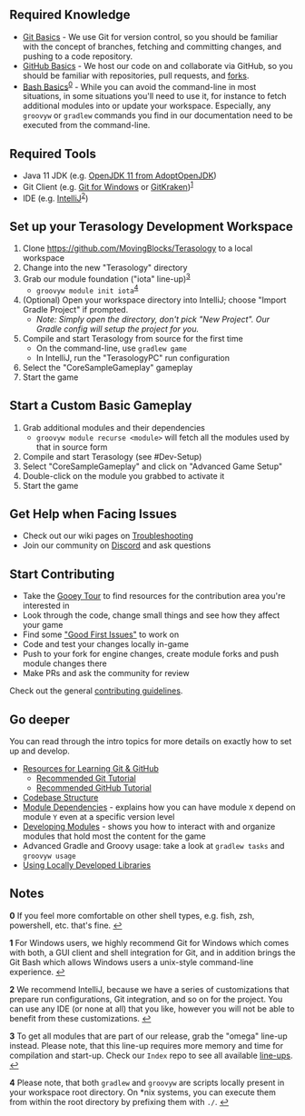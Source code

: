 ## Required Knowledge

* [Git Basics](https://git-scm.com/docs/gittutorial) - We use Git for version control, so you should be familiar with the concept of branches, fetching and committing changes, and pushing to a code repository.
* [GitHub Basics](https://docs.github.com/en/get-started/quickstart/hello-world) - We host our code on and collaborate via GitHub, so you should be familiar with repositories, pull requests, and [forks](https://docs.github.com/en/github/collaborating-with-pull-requests/working-with-forks/about-forks).
* [Bash Basics](https://towardsdatascience.com/basics-of-bash-for-beginners-92e53a4c117a)<sup id="a0">[0](#f0)</sup> - While you can avoid the command-line in most situations, in some situations you'll need to use it, for instance to fetch additional modules into or update your workspace. Especially, any `groovyw` or `gradlew` commands you find in our documentation need to be executed from the command-line.


## Required Tools

* Java 11 JDK (e.g. [OpenJDK 11 from AdoptOpenJDK](https://adoptopenjdk.net/releases.html?variant=openjdk11&jvmVariant=hotspot))
* Git Client (e.g. [Git for Windows](https://gitforwindows.org/) or [GitKraken](https://www.gitkraken.com/))<sup id="a1">[1](#f1)</sup>
* IDE (e.g. [IntelliJ](https://www.jetbrains.com/idea/download)<sup id="a1">[2](#f2)</sup>)


## Set up your Terasology Development Workspace

1. Clone https://github.com/MovingBlocks/Terasology to a local workspace
1. Change into the new "Terasology" directory
1. Grab our module foundation ("iota" line-up)<sup id="a2">[3](#f3)</sup>
   * `groovyw module init iota`<sup id="a3">[4](#f4)</sup>
1. (Optional) Open your workspace directory into IntelliJ; choose "Import Gradle Project" if prompted.
   * _Note: Simply open the directory, don't pick "New Project". Our Gradle config will setup the project for you._
1. Compile and start Terasology from source for the first time
   * On the command-line, use `gradlew game`
   * In IntelliJ, run the "TerasologyPC" run configuration
1. Select the "CoreSampleGameplay" gameplay
1. Start the game


## Start a Custom Basic Gameplay

1. Grab additional modules and their dependencies
   * `groovyw module recurse <module>` will fetch all the modules used by that in source form
1. Compile and start Terasology (see #Dev-Setup)
1. Select "CoreSampleGameplay" and click on "Advanced Game Setup"
1. Double-click on the module you grabbed to activate it
1. Start the game


## Get Help when Facing Issues

* Check out our wiki pages on [Troubleshooting](Troubleshooting-Developer.md)
* Join our community on [Discord](https://discord.gg/terasology) and ask questions


## Start Contributing

* Take the [Gooey Tour](https://terasology.org/AdventureSite/) to find resources for the contribution area you're interested in
* Look through the code, change small things and see how they affect your game
* Find some ["Good First Issues"](https://github.com/MovingBlocks/Terasology/labels/Good%20First%20Issue) to work on
* Code and test your changes locally in-game
* Push to your fork for engine changes, create module forks and push module changes there
* Make PRs and ask the community for review

Check out the general [contributing guidelines](https://github.com/MovingBlocks/Terasology/blob/develop/.github/CONTRIBUTING.md).


## Go deeper

You can read through the intro topics for more details on exactly how to set up and develop.

* [Resources for Learning Git & GitHub](https://help.github.com/articles/good-resources-for-learning-git-and-github)
  * [Recommended Git Tutorial](http://learngitbranching.js.org)
  * [Recommended GitHub Tutorial](https://help.github.com/categories/bootcamp)
* [Codebase Structure](Codebase-Structure.md)
* [Module Dependencies](Module-Dependencies.md) - explains how you can have module `X` depend on module `Y` even at a specific version level
* [Developing Modules](Developing-Modules.md) - shows you how to interact with and organize modules that hold most the content for the game
* Advanced Gradle and Groovy usage: take a look at `gradlew tasks` and `groovyw usage`
* [Using Locally Developed Libraries](Using-Locally-Developed-Libraries.md)


## Notes

<b id="f0">0</b> If you feel more comfortable on other shell types, e.g. fish, zsh, powershell, etc. that's fine. [↩](#a0)

<b id="f1">1</b> For Windows users, we highly recommend Git for Windows which comes with both, a GUI client and shell integration for Git, and in addition brings the Git Bash which allows Windows users a unix-style command-line experience. [↩](#a1)

<b id="f2">2</b> We recommend IntelliJ, because we have a series of customizations that prepare run configurations, Git integration, and so on for the project. You can use any IDE (or none at all) that you like, however you will not be able to benefit from these customizations. [↩](#a2)

<b id="f3">3</b> To get all modules that are part of our release, grab the "omega" line-up instead. Please note, that this line-up requires more memory and time for compilation and start-up. Check our `Index` repo to see all available [line-ups](https://github.com/Terasology/Index/tree/master/distros). [↩](#a3)

<b id="f4">4</b> Please note, that both `gradlew` and `groovyw` are scripts locally present in your workspace root directory. On *nix systems, you can execute them from within the root directory by prefixing them with `./`. [↩](#a4)